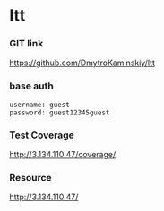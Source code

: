 # ltt

### GIT link
https://github.com/DmytroKaminskiy/ltt

### base auth
```
username: guest
password: guest12345guest
```

### Test Coverage
http://3.134.110.47/coverage/

### Resource
http://3.134.110.47/